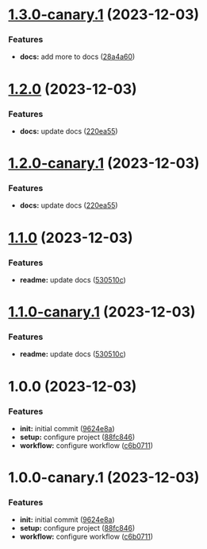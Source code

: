 # [1.3.0-canary.1](https://github.com/farsabbutt/semantic-release/compare/v1.2.0...v1.3.0-canary.1) (2023-12-03)


### Features

* **docs:** add more to docs ([28a4a60](https://github.com/farsabbutt/semantic-release/commit/28a4a602aa13ef4981e9a02435bfc4402b870151))

# [1.2.0](https://github.com/farsabbutt/semantic-release/compare/v1.1.0...v1.2.0) (2023-12-03)


### Features

* **docs:** update docs ([220ea55](https://github.com/farsabbutt/semantic-release/commit/220ea55c9cbc26223b7afe3c269fc5338cc617ca))

# [1.2.0-canary.1](https://github.com/farsabbutt/semantic-release/compare/v1.1.0...v1.2.0-canary.1) (2023-12-03)


### Features

* **docs:** update docs ([220ea55](https://github.com/farsabbutt/semantic-release/commit/220ea55c9cbc26223b7afe3c269fc5338cc617ca))

# [1.1.0](https://github.com/farsabbutt/semantic-release/compare/v1.0.0...v1.1.0) (2023-12-03)


### Features

* **readme:** update docs ([530510c](https://github.com/farsabbutt/semantic-release/commit/530510c9057bf8b8fe2aa72e5f3d46e341c81efb))

# [1.1.0-canary.1](https://github.com/farsabbutt/semantic-release/compare/v1.0.0...v1.1.0-canary.1) (2023-12-03)


### Features

* **readme:** update docs ([530510c](https://github.com/farsabbutt/semantic-release/commit/530510c9057bf8b8fe2aa72e5f3d46e341c81efb))

# 1.0.0 (2023-12-03)


### Features

* **init:** initial commit ([9624e8a](https://github.com/farsabbutt/semantic-release/commit/9624e8a11f216a2a02f862d15c7ddf9ad2214a83))
* **setup:** configure project ([88fc846](https://github.com/farsabbutt/semantic-release/commit/88fc846a9ffcec047df96c86e042b7bf55a26be8))
* **workflow:** configure workflow ([c6b0711](https://github.com/farsabbutt/semantic-release/commit/c6b0711b41187b343bf7a4262c53d8b2b8521255))

# 1.0.0-canary.1 (2023-12-03)


### Features

* **init:** initial commit ([9624e8a](https://github.com/farsabbutt/semantic-release/commit/9624e8a11f216a2a02f862d15c7ddf9ad2214a83))
* **setup:** configure project ([88fc846](https://github.com/farsabbutt/semantic-release/commit/88fc846a9ffcec047df96c86e042b7bf55a26be8))
* **workflow:** configure workflow ([c6b0711](https://github.com/farsabbutt/semantic-release/commit/c6b0711b41187b343bf7a4262c53d8b2b8521255))
